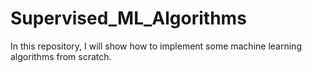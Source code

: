 # Supervised_ML_Algorithms
In this repository, I will show how to implement some machine learning algorithms from scratch.
